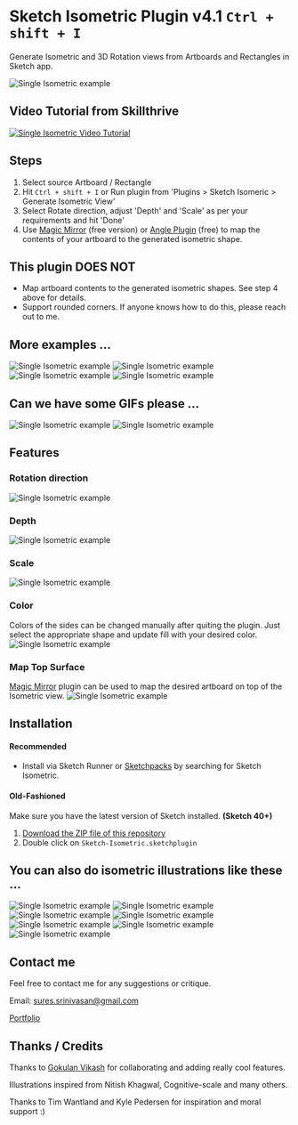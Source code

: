 # Sketch Isometric Plugin v4.1 `Ctrl + shift + I`
Generate Isometric and 3D Rotation views from Artboards and Rectangles in Sketch app.


![Single Isometric example](https://github.com/sureskumar/sketch-isometric/raw/master/assets/sketch_isometric_sample_08.jpg)

## Video Tutorial from Skillthrive
[![Single Isometric Video Tutorial](https://github.com/sureskumar/sketch-isometric/raw/master/assets/sketch_isometric_video_tutorial.jpg)](https://www.youtube.com/watch?v=8kAlHz9t_5Y)

## Steps
1. Select source Artboard / Rectangle
2. Hit `Ctrl + shift + I` or Run plugin from 'Plugins > Sketch Isomeric > Generate Isometric View'
3. Select Rotate direction, adjust 'Depth' and 'Scale' as per your requirements and hit 'Done'
4. Use [Magic Mirror](https://magicsketch.io/mirror/) (free version) or [Angle Plugin](https://designcode.io/angle) (free) to map the contents of your artboard to the generated isometric shape.

## This plugin DOES NOT
- Map artboard contents to the generated isometric shapes. See step 4 above for details.
- Support rounded corners. If anyone knows how to do this, please reach out to me.

## More examples ...

![Single Isometric example](https://github.com/sureskumar/sketch-isometric/raw/master/assets/sketch_isometric_sample_01.jpg)
![Single Isometric example](https://github.com/sureskumar/sketch-isometric/raw/master/assets/sketch_isometric_sample_02.jpg)
![Single Isometric example](https://github.com/sureskumar/sketch-isometric/raw/master/assets/sketch_isometric_sample_05.jpg)
![Single Isometric example](https://github.com/sureskumar/sketch-isometric/raw/master/assets/sketch_isometric_sample_06.jpg)

## Can we have some GIFs please ...

![Single Isometric example](https://github.com/sureskumar/sketch-isometric/raw/master/assets/sketch_isometric_demo_2.gif)
![Single Isometric example](https://github.com/sureskumar/sketch-isometric/raw/master/assets/sketch_isometric_demo_1.gif)


## Features
### Rotation direction
![Single Isometric example](https://github.com/sureskumar/sketch-isometric/raw/master/assets/sketch_isometric_demo_7.gif)

### Depth
![Single Isometric example](https://github.com/sureskumar/sketch-isometric/raw/master/assets/sketch_isometric_demo_3.gif)

### Scale
![Single Isometric example](https://github.com/sureskumar/sketch-isometric/raw/master/assets/sketch_isometric_demo_4.gif)

### Color
Colors of the sides can be changed manually after quiting the plugin. Just select the appropriate shape and update fill with your desired color.
![Single Isometric example](https://github.com/sureskumar/sketch-isometric/raw/master/assets/sketch_isometric_demo_5.gif)

### Map Top Surface
[Magic Mirror](https://magicsketch.io/mirror/) plugin can be used to map the desired artboard on top of the Isometric view.
![Single Isometric example](https://github.com/sureskumar/sketch-isometric/raw/master/assets/sketch_isometric_demo_6.gif)


## Installation

#### Recommended
* Install via Sketch Runner or [Sketchpacks](https://sketchpacks.com/sureskumar/sketch-isometric/install) by searching for Sketch Isometric.

#### Old-Fashioned

Make sure you have the latest version of Sketch installed. **(Sketch 40+)**

1. [Download the ZIP file of this repository](https://github.com/sureskumar/sketch-isometric/releases/download/v3.0/Sketch-Isometric.sketchplugin.zip)
2. Double click on `Sketch-Isometric.sketchplugin`


## You can also do isometric illustrations like these ...

![Single Isometric example](https://github.com/sureskumar/sketch-isometric/raw/master/assets/sketch_isometric_sample_04.jpg)
![Single Isometric example](https://github.com/sureskumar/sketch-isometric/raw/master/assets/sketch_isometric_sample_12.jpg)
![Single Isometric example](https://github.com/sureskumar/sketch-isometric/raw/master/assets/sketch_isometric_sample_11.jpg)
![Single Isometric example](https://github.com/sureskumar/sketch-isometric/raw/master/assets/sketch_isometric_sample_03.jpg)
![Single Isometric example](https://github.com/sureskumar/sketch-isometric/raw/master/assets/sketch_isometric_sample_13.jpg)
![Single Isometric example](https://github.com/sureskumar/sketch-isometric/raw/master/assets/sketch_isometric_sample_10.jpg)
![Single Isometric example](https://github.com/sureskumar/sketch-isometric/raw/master/assets/sketch_isometric_sample_09.jpg)

## Contact me

Feel free to contact me for any suggestions or critique.

Email: sures.srinivasan@gmail.com

[Portfolio](http://www.sureskumar.com)

## Thanks / Credits

Thanks to [Gokulan Vikash](https://github.com/gokul0) for collaborating and adding really cool features.

Illustrations inspired from Nitish Khagwal, Cognitive-scale and many others.

Thanks to Tim Wantland and Kyle Pedersen for inspiration and moral support :)